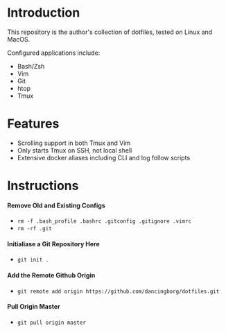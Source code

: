 # Introduction

This repository is the author's collection of dotfiles, tested on Linux and MacOS.

Configured applications include:
- Bash/Zsh
- Vim
- Git
- htop
- Tmux

# Features

- Scrolling support in both Tmux and Vim
- Only starts Tmux on SSH, not local shell
- Extensive docker aliases including CLI and log follow scripts

# Instructions

#### Remove Old and Existing Configs

- `rm -f .bash_profile .bashrc .gitconfig .gitignore .vimrc`
- `rm -rf .git`

#### Initialiase a Git Repository Here

- `git init .`

#### Add the Remote Github Origin

- `git remote add origin https://github.com/dancingborg/dotfiles.git`

#### Pull Origin Master

- `git pull origin master`
